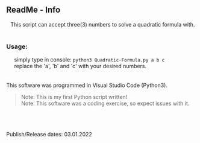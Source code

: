 ## ReadMe - Info
 
This script can accept three(3) numbers to solve a quadratic formula with.
 
 
### Usage:
   simply type in console: ```python3 Quadratic-Formula.py a b c```<br />
   replace the 'a', 'b' and 'c' with your desired numbers.<br />
<br />
<br />
This software was programmed in Visual Studio Code (Python3).
> Note: This is my first Python script written!  
> Note: This software was a coding exercise, so expect issues with it.
<br />
<br />
<br />
Publish/Release dates: 03.01.2022
